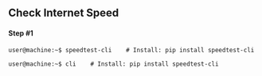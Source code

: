 ## Check Internet Speed

#### Step #1
```console
user@machine:~$ speedtest-cli    # Install: pip install speedtest-cli
```
```console
user@machine:~$ cli    # Install: pip install speedtest-cli
```
